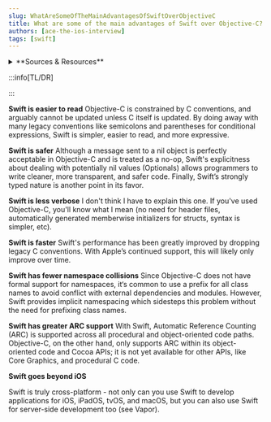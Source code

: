```yaml
---
slug: WhatAreSomeOfTheMainAdvantagesOfSwiftOverObjectiveC
title: What are some of the main advantages of Swift over Objective-C?
authors: [ace-the-ios-interview]
tags: [swift]
---
```


<details>
  <summary>**Sources & Resources**</summary>

  **Main Source:** [Ace the iOS Interview](https://aryamansharda.gumroad.com/l/tcvck)

  **Additional Sources:**

  **Further Reading:**

</details>

:::info[TL/DR]

:::

**Swift is easier to read**
Objective-C is constrained by C conventions, and arguably cannot be updated unless C itself is updated. By doing away with many legacy conventions like semicolons and parentheses for conditional expressions, Swift is simpler, easier to read, and more expressive.

**Swift is safer**
Although a message sent to a nil object is perfectly acceptable in Objective-C and is treated as a no-op, Swift's explicitness about dealing with potentially nil values (Optionals) allows programmers to write cleaner, more transparent, and safer code. Finally, Swift’s strongly typed nature is another point in its favor.

**Swift is less verbose**
I don't think I have to explain this one. If you've used Objective-C, you'll know what I mean (no need for header files, automatically generated memberwise initializers for structs, syntax is simpler, etc).

**Swift is faster**
Swift's performance has been greatly improved by dropping legacy C conventions. With Apple’s continued support, this will likely only improve over time.

**Swift has fewer namespace collisions**
Since Objective-C does not have formal support for namespaces, it‘s common to use a prefix for all class names to avoid conflict with external dependencies and modules. However, Swift provides implicit namespacing which sidesteps this problem without the need for prefixing class names.

**Swift has greater ARC support**
With Swift, Automatic Reference Counting (ARC) is supported across all procedural and object-oriented code paths. Objective-C, on the other hand, only supports ARC within its object-oriented code and Cocoa APIs; it is not yet available for other APIs, like Core Graphics, and procedural C code.

**Swift goes beyond iOS**

Swift is truly cross-platform - not only can you use Swift to develop applications for iOS, iPadOS, tvOS, and macOS, but you can also use Swift for server-side development too (see Vapor).
